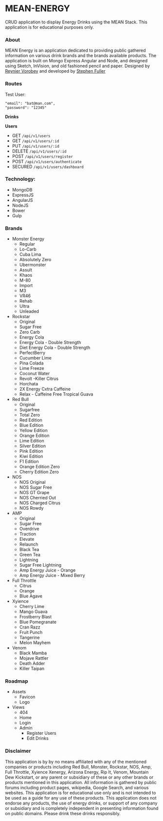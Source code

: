 # MEAN-ENERGY

CRUD application to display Energy Drinks using the MEAN Stack.
This application is for educational purposes only.

### About

MEAN Energy is an application dedicated to providing public gathered information on various drink brands and the brands available products. The application is built on Mongo Express Angular and Node, and designed using Sketch, InVision, and old fashioned pencil and paper. Designed by [Reynier Vorobey](https://www.instagram.com/vorobey12/?hl=en) and developed by [Stephen Fuller](http://williamsfuller.com/)

### Routes

Test User:

    "email": "bat@man.com",
    "password": "12345"

**Drinks**

**Users**

* GET     `/api/v1/users`
* GET     `/api/v1/users/:id`
* PUT     `/api/v1/users/:id`
* DELETE  `/api/v1/users/:id`
* POST    `/api/v1/users/register`
* POST    `/api/v1/users/authenticate`
* SECURED `/api/v1/users/dashboard`


### Technology:

* MongoDB
* ExpressJS
* AngularJS
* NodeJS
* Bower
* Gulp


### Brands

* Monster Energy
  * Regular
  * Lo-Carb
  * Cuba Lima
  * Absolutely Zero
  * Ubermonster
  * Assult
  * Khaos
  * M-80
  * Import
  * M3
  * VR46
  * Rehab
  * Ultra
  * Unleaded
* Rockstar
  * Original
  * Sugar Free
  * Zero Carb
  * Energy Cola
  * Energy Cola - Double Strength
  * Diet Energy Cola - Double Strength
  * PerfectBerry
  * Cucumber Lime
  * Pina Colada
  * Lime Freeze
  * Coconut Water
  * Revolt -Killer Citrus
  * Horchata
  * 2X Energy Cxtra Caffeine
  * Relax - Caffeine Free Tropical Guava
* Red Bull
   * Original
   * Sugarfree
   * Total Zero
   * Red Edition
   * Blue Edition
   * Yellow Edition
   * Orange Edition
   * Lime Edition
   * Silver Edition
   * Pink Edition
   * Kiwi Edition
   * F1 Edition
   * Orange Edition Zero
   * Cherry Edition Zero
* NOS
    * NOS Original
    * NOS Sugar Free
    * NOS GT Grape
    * NOS Cherried Out
    * NOS Charged Citrus
    * NOS Rowdy
* AMP
  * Original
  * Sugar Free
  * Overdrive
  * Traction
  * Elevate
  * Relaunch
  * Black Tea
  * Green Tea
  * Lightning
  * Sugar Free Lightning
  * Amp Energy Juice - Orange
  * Amp Energy Juice - Mixed Berry
* Full Throttle
  * Citrus
  * Orange
  * Blue Agave
* Xyience
  * Cherry Lime
  * Mango Guava
  * Frostberry Blast
  * Blue Pomegranate
  * Cran Razz
  * Fruit Punch
  * Tangerine
  * Melon Mayhem
* Venom
  * Black Mamba
  * Mojave Rattler
  * Death Adder
  * Killer Taipan


### Roadmap

* Assets
    * Favicon
    * Logo
* Views
    * 404
    * Home
    * Login
    * Admin
        * Register Users
        * Edit Drinks

### Disclaimer

This application is by by no means affiliated with any of the mentioned companies or products including Red Bull, Monster, Rockstar, NOS, Amp, Full Throttle, Xyience Xenergy, Arizona Energy, Rip It, Venom, Mountain Dew Kickstart, or any parent or subsidiary of these or any other brands or products mentioned in this application. All information is gathered by public forums including product pages, wikipedia, Google Search, and various websites. This application is for educational use only and is not intended to be used as a guide for any use of these products. This application does not endorse any products, the use of energy drinks, or support of any company or subsidiary and is completely independent in presenting information found on public domains. Please drink these drinks responsibly.
